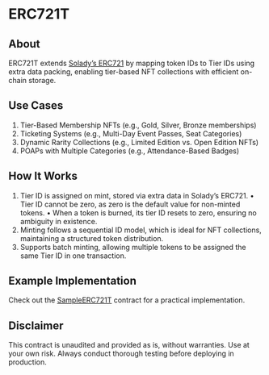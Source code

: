 # ERC721T

## About
ERC721T extends [Solady’s ERC721](https://github.com/Vectorized/solady/blob/main/src/tokens/ERC721.sol) by mapping token IDs to Tier IDs using extra data packing, enabling tier-based NFT collections with efficient on-chain storage.

## Use Cases
1. Tier-Based Membership NFTs (e.g., Gold, Silver, Bronze memberships)
2. Ticketing Systems (e.g., Multi-Day Event Passes, Seat Categories)
3. Dynamic Rarity Collections (e.g., Limited Edition vs. Open Edition NFTs)
4. POAPs with Multiple Categories (e.g., Attendance-Based Badges) 

## How It Works
1.	Tier ID is assigned on mint, stored via extra data in Solady’s ERC721.
	•	Tier ID cannot be zero, as zero is the default value for non-minted tokens.
	•	When a token is burned, its tier ID resets to zero, ensuring no ambiguity in existence.
2.	Minting follows a sequential ID model, which is ideal for NFT collections, maintaining a structured token distribution.
3.	Supports batch minting, allowing multiple tokens to be assigned the same Tier ID in one transaction.

## Example Implementation
Check out the [SampleERC721T](https://github.com/0xkuwabatake/ERC721T/blob/main/src/examples/SampleERC721T.sol) contract for a practical implementation.

## Disclaimer

This contract is unaudited and provided as is, without warranties. Use at your own risk. Always conduct thorough testing before deploying in production.